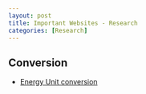 ```yaml
---
layout: post
title: Important Websites - Research
categories: [Research] 
---
```


## Conversion

- [Energy Unit conversion]({{site.baseurl}}/assets/files/energy_convert.html)
